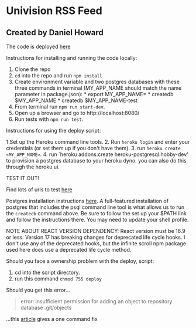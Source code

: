 # Univision RSS Feed
## Created by Daniel Howard

The code is deployed [here](https://univision-rss.herokuapp.com/)

Instructions for installing and running the code locally:

1. Clone the repo
2. `cd` into the repo and run `npm install`
3. Create environment variable and two postgres databases with these three commands in terminal (MY_APP_NAME should match the name parameter in package.json):
\* export MY_APP_NAME=<name-param-in-package-json>
\* createdb $MY_APP_NAME
\* createdb $MY_APP_NAME-test
4. From terminal run `npm run start-dev`.
5. Open up a browser and go to http://localhost:8080/
6. Run tests with `npm run test`.


Instructions for using the deploy script:

1.Set up the Heroku command line tools.
2. Run `heroku login` and enter your credentials (or set them up if you don't have them).
3. run `heroku create <MY_APP_NAME>`.
4. run `heroku addons:create heroku-postgresql:hobby-dev' to provision a postgres database to your heroku dyno. you can also do this through the heroku ui.

TEST IT OUT!

Find lots of urls to test [here](https://feed.mikle.com/support/rss-feed-sources-online-news-sites/)

Postgres installation instructions [here](http://postgresapp.com/). A full-featured installation of postgres that includes the psql command line tool is what allows us to run the `createdb` command above. Be sure to follow the set up your $PATH link and follow the instructions there. You may need to update your shell profile.

NOTE ABOUT REACT VERSION DEPENDENCY:
React version must be 16.9 or less. Version 17 has breaking changes for deprecated life cycle hooks.
I don't use any of the deprecated hooks, but the infinite scroll npm package used here does use a
deprecated life cycle method.

Should you face a ownership problem with the deploy, script:
1. cd into the script directory.
2. run this command `chmod 755 deploy`

Should you get this error...

> error: insufficient permission for adding an object to repository database .git/objects

...this [article](https://medium.com/@darkrubyist/how-to-fix-git-push-error-insufficient-permission-for-adding-an-object-to-repository-database-git-53d7dc9649e2) gives a one command fix
